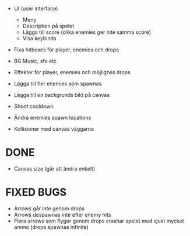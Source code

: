 * UI (user interface)
    - Meny
    - Description på spelet
    - Lägga till score (olika enemies ger inte samma score)
    - Visa keybinds

* Fixa hitboxes för player, enemies och drops
* BG Music, sfx etc.
* Effekter för player, enemies och möjligtvis drops
* Lägga till fler enemies som spawnas
* Lägga till en backgrunds bild på canvas
* Shoot cooldown
* Ändra enemies spawn locations
* Kollisioner med canvas väggarna

# DONE
* Canvas size (går att ändra enkelt)

# FIXED BUGS
* Arrows går inte genom drops
* Arrows despawnas inte efter enemy hits
* Flera arrows som flyger genom drops crashar spelet med sjukt mycket ammo (drops spawnas infinite)